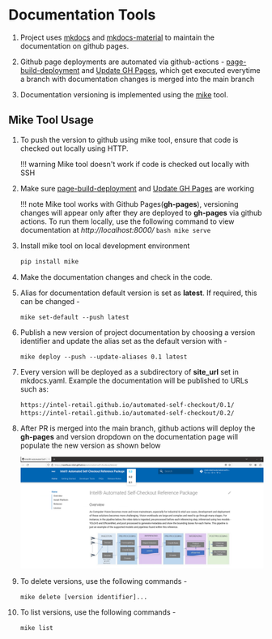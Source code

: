 # Documentation Tools

1. Project uses [mkdocs](https://www.mkdocs.org/) and [mkdocs-material](https://squidfunk.github.io/mkdocs-material/) to maintain the documentation on github pages.

2. Github page deployments are automated via github-actions - [page-build-deployment](https://github.com/intel-retail/automated-self-checkout/actions/workflows/pages/pages-build-deployment) and [Update GH Pages](https://github.com/intel-retail/automated-self-checkout/actions/workflows/gh-pages.yml),  which get executed everytime a branch with documentation changes is merged into the main branch

3. Documentation versioning is implemented using the [mike](https://squidfunk.github.io/mkdocs-material/setup/setting-up-versioning/) tool.

## Mike Tool Usage

1. To push the version to github using mike tool, ensure that code is checked out locally using HTTP.
    
    !!! warning
        Mike tool doesn't work if code is checked out locally with SSH

2. Make sure [page-build-deployment](https://github.com/intel-retail/automated-self-checkout/actions/workflows/pages/pages-build-deployment) and [Update GH Pages](https://github.com/intel-retail/automated-self-checkout/actions/workflows/gh-pages.yml) are working
    
    !!! note
        Mike tool works with Github Pages(**gh-pages**), versioning changes will appear only after they are deployed to **gh-pages** via github actions. To run them locally, use the following command to view documentation at *http://localhost:8000/*
        ```bash
        mike serve
        ```

3. Install mike tool on local development environment

    ```bash
    pip install mike
    ```

4. Make the documentation changes and check in the code.

5. Alias for documentation default version is set as **latest**. If required, this can be changed -

    ```
    mike set-default --push latest
    ```

6. Publish a new version of project documentation by choosing a version identifier and update the alias set as the default version with -

    ```
    mike deploy --push --update-aliases 0.1 latest
    ```

7. Every version will be deployed as a subdirectory of **site_url** set in mkdocs.yaml. Example the documentation will be published to URLs such as:

    ```
    https://intel-retail.github.io/automated-self-checkout/0.1/
    https://intel-retail.github.io/automated-self-checkout/0.2/
    ```

8. After PR is merged into the main branch, github actions will deploy the **gh-pages** and version dropdown on the documentation page will populate the new version as shown below

    ![Documentation Version Dropdown](../images/documentation-version-dropdown.png)

9. To delete versions, use the following commands -

    ```
    mike delete [version identifier]...
    ```

10. To list versions, use the following commands -

    ```
    mike list
    ```